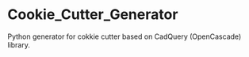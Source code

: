 # Cookie_Cutter_Generator
Python generator for cokkie cutter based on CadQuery (OpenCascade) library. 

